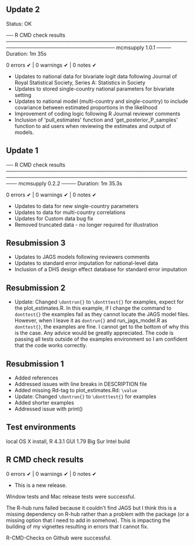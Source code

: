 ## Update 2

  Status: OK
   
── R CMD check results ──────────────────────────────────────────────────────────────────────────────── mcmsupply 1.0.1 ────
Duration: 1m 35s

0 errors ✔ | 0 warnings ✔ | 0 notes ✔

- Updates to national data for bivariate logit data following Journal of Royal Statistical Society, Series A: Statistics in Society
- Updates to stored single-country national parameters for bivariate setting
- Updates to national model (multi-country and single-country) to include covariance between estimated proportions in the likelihood
- Improvement of coding logic following R Journal reviewer comments
- Inclusion of 'pull_estimates' function and 'get_posterior_P_samples' function to aid users when reviewing the estimates and output of models.

## Update 1

── R CMD check results ─────────────────────────────────────────────────────────────────────────────────────────────────────── mcmsupply 0.2.2 ────
Duration: 1m 35.3s

0 errors ✔ | 0 warnings ✔ | 0 notes ✔

- Updates to data for new single-country parameters
- Updates to data for multi-country correlations 
- Updates for Custom data bug fix
- Removed truncated data - no longer required for illustration

## Resubmission 3
- Updates to JAGS models following reviewers comments
- Updates to standard error imputation for national-level data
- Inclusion of a DHS design effect database for standard error imputation

## Resubmission 2
- Update: Changed `\dontrun{}` to `\dontttest{}` for examples, expect for the plot_estimates.R. In this example, if I change the command to `donttest{}` the examples fail as they cannot locate the JAGS model files. However, when I leave it as `dontrun{}` and run_jags_model.R as `donttest{}`, the examples are fine. I cannot get to the bottom of why this is the case. Any advice would be greatly appreciated. The code is passing all tests outside of the examples environment so I am confident that the code works correctly.

## Resubmission 1
- Added references
- Addressed issues with line breaks in DESCRIPTION file
- Added missing Rd-tag  to plot_estimates.Rd: `\value`
- Update: Changed `\dontrun{}` to `\dontttest{}` for examples
- Added shorter examples 
- Addressed issue with print()

## Test environments

local OS X install, R 4.3.1 GUI 1.79 Big Sur Intel build

## R CMD check results

0 errors ✔ | 0 warnings ✔ | 0 notes ✔

* This is a new release.

Window tests and Mac release tests were successful.

The R-hub runs failed because it couldn't find JAGS but I think this is a missing dependency on R-hub rather than a problem with the package (or a missing option that I need to add in somehow). This is impacting the building of my vignettes resulting in errors that I cannot fix.

R-CMD-Checks on Github were successful.

